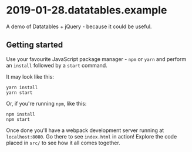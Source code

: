 # 2019-01-28.datatables.example
A demo of Datatables + jQuery - because it could be useful.

## Getting started

Use your favourite JavaScript package manager - `npm` or `yarn` and perform an `install` followed by a `start` command.

It may look like this:
```
yarn install
yarn start
```

Or, if you're running `npm`, like this:
```
npm install
npm start
```

Once done you'll have a webpack development server running at `localhost:8080`.
Go there to see `index.html` in action!
Explore the code placed in `src/` to see how it all comes together.
